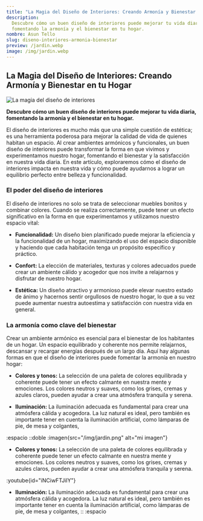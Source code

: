 ```yaml
---
title: "La Magia del Diseño de Interiores: Creando Armonía y Bienestar en tu Hogar"
description:
  Descubre cómo un buen diseño de interiores puede mejorar tu vida diaria,
  fomentando la armonía y el bienestar en tu hogar.
nombre: Asun Tello
slug: diseno-interiores-armonia-bienestar
preview: /jardin.webp
image: /img/jardin.webp
---
```


## La Magia del Diseño de Interiores: Creando Armonía y Bienestar en tu Hogar

![La magia del diseño de interiores](/img/jardin.png)

**Descubre cómo un buen diseño de interiores puede mejorar tu vida diaria, fomentando la armonía y el bienestar en tu hogar.**

El diseño de interiores es mucho más que una simple cuestión de estética; es una herramienta poderosa para mejorar la calidad de vida de quienes habitan un espacio. Al crear ambientes armónicos y funcionales, un buen diseño de interiores puede transformar la forma en que vivimos y experimentamos nuestro hogar, fomentando el bienestar y la satisfacción en nuestra vida diaria. En este artículo, exploraremos cómo el diseño de interiores impacta en nuestra vida y cómo puede ayudarnos a lograr un equilibrio perfecto entre belleza y funcionalidad.

### El poder del diseño de interiores

El diseño de interiores no solo se trata de seleccionar muebles bonitos y combinar colores. Cuando se realiza correctamente, puede tener un efecto significativo en la forma en que experimentamos y utilizamos nuestro espacio vital:

- **Funcionalidad:** Un diseño bien planificado puede mejorar la eficiencia y la funcionalidad de un hogar, maximizando el uso del espacio disponible y haciendo que cada habitación tenga un propósito específico y práctico.

- **Confort:** La elección de materiales, texturas y colores adecuados puede crear un ambiente cálido y acogedor que nos invite a relajarnos y disfrutar de nuestro hogar.

- **Estética:** Un diseño atractivo y armonioso puede elevar nuestro estado de ánimo y hacernos sentir orgullosos de nuestro hogar, lo que a su vez puede aumentar nuestra autoestima y satisfacción con nuestra vida en general.

### La armonía como clave del bienestar

Crear un ambiente armónico es esencial para el bienestar de los habitantes de un hogar. Un espacio equilibrado y coherente nos permite relajarnos, descansar y recargar energías después de un largo día. Aquí hay algunas formas en que el diseño de interiores puede fomentar la armonía en nuestro hogar:

- **Colores y tonos:** La selección de una paleta de colores equilibrada y coherente puede tener un efecto calmante en nuestra mente y emociones. Los colores neutros y suaves, como los grises, cremas y azules claros, pueden ayudar a crear una atmósfera tranquila y serena.

- **Iluminación:** La iluminación adecuada es fundamental para crear una atmósfera cálida y acogedora. La luz natural es ideal, pero también es importante tener en cuenta la iluminación artificial, como lámparas de pie, de mesa y colgantes,

:espacio
::doble
 :imagen{src="/img/jardin.png" alt="mi imagen"}
   - **Colores y tonos:** La selección de una paleta de colores equilibrada y coherente puede tener un efecto calmante en nuestra mente y emociones. Los colores neutros y suaves, como los grises, cremas y azules claros, pueden ayudar a crear una atmósfera tranquila y serena.

   :youtube{id="iNCiwFTJiIY"}

   - **Iluminación:** La iluminación adecuada es fundamental para crear una atmósfera cálida y acogedora. La luz natural es ideal, pero también es importante tener en cuenta la iluminación artificial, como lámparas de pie, de mesa y colgantes,
::
:espacio